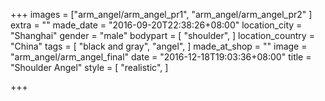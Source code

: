 +++
images = ["arm_angel/arm_angel_pr1", "arm_angel/arm_angel_pr2"
]
extra = ""
made_date = "2016-09-20T22:38:26+08:00"
location_city = "Shanghai"
gender = "male"
bodypart = [
  "shoulder",
]
location_country = "China"
tags = [
  "black and gray",
  "angel",
]
made_at_shop = ""
image = "arm_angel/arm_angel_final"
date = "2016-12-18T19:03:36+08:00"
title = "Shoulder Angel"
style = [
  "realistic",
]

+++
